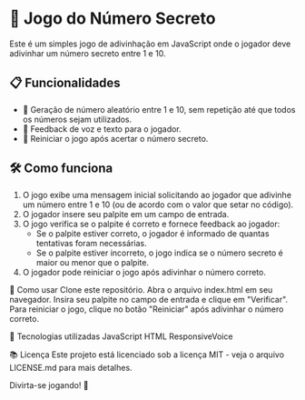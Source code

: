 # 🎯 Jogo do Número Secreto

Este é um simples jogo de adivinhação em JavaScript onde o jogador deve adivinhar um número secreto entre 1 e 10.

## 📋 Funcionalidades

- 🎲 Geração de número aleatório entre 1 e 10, sem repetição até que todos os números sejam utilizados.
- 💬 Feedback de voz e texto para o jogador.
- 🔄 Reiniciar o jogo após acertar o número secreto.

## 🛠️ Como funciona

1. O jogo exibe uma mensagem inicial solicitando ao jogador que adivinhe um número entre 1 e 10 (ou de acordo com o valor que setar no código).
2. O jogador insere seu palpite em um campo de entrada.
3. O jogo verifica se o palpite é correto e fornece feedback ao jogador:
   - Se o palpite estiver correto, o jogador é informado de quantas tentativas foram necessárias.
   - Se o palpite estiver incorreto, o jogo indica se o número secreto é maior ou menor que o palpite.
4. O jogador pode reiniciar o jogo após adivinhar o número correto.

🚀 Como usar
Clone este repositório.
Abra o arquivo index.html em seu navegador.
Insira seu palpite no campo de entrada e clique em "Verificar".
Para reiniciar o jogo, clique no botão "Reiniciar" após adivinhar o número correto.

🤖 Tecnologias utilizadas
JavaScript
HTML
ResponsiveVoice

📚 Licença
Este projeto está licenciado sob a licença MIT - veja o arquivo LICENSE.md para mais detalhes.

Divirta-se jogando! 🎉
